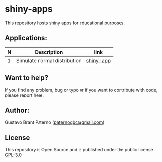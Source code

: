 # shiny-apps
This repository hosts shiny apps for educational purposes.

## Applications: 

|N  	| Description | link |
|-----	|---	|---	|
|1 | Simulate normal distribution | [shiny-app](https://github.com/paternogbc/shiny-apps/tree/master/norm_dist)|

## Want to help?

If you find any problem, bug or typo or if you want to contribute with code, please report [here](https://github.com/paternogbc/shiny-apps/issues/new).

## Author:

Gustavo Brant Paterno (paternogbc@gmail.com)

## License

This repository is Open Source and is published under the public license [GPL-3.0](http://www.gnu.org/licenses/gpl-3.0.en.html)